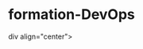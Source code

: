 # formation-DevOps

div align="center">
<a href="https://github.com/houdaibr/site--commerce">
<img src="">
